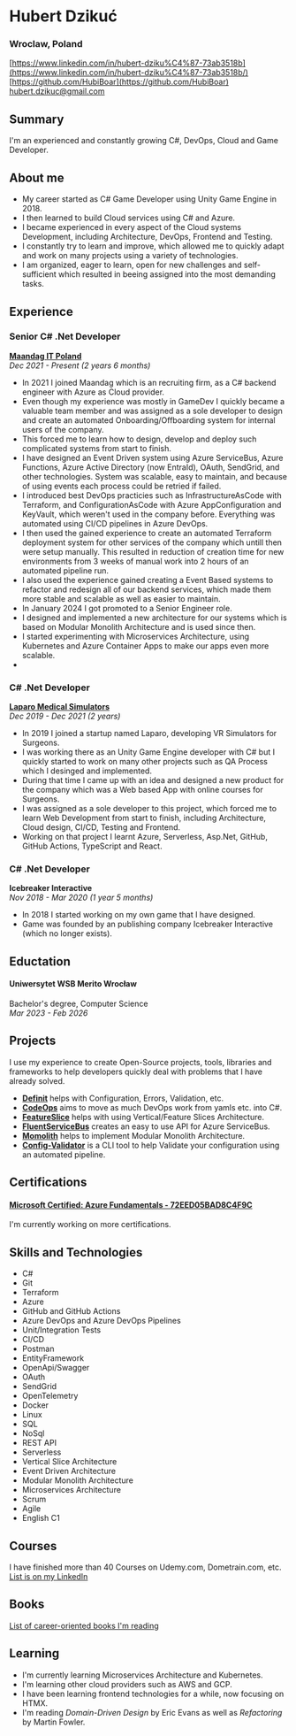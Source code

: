 # Hubert Dzikuć
### Wroclaw, Poland

[https://www.linkedin.com/in/hubert-dziku%C4%87-73ab3518b](https://www.linkedin.com/in/hubert-dziku%C4%87-73ab3518b/)
<br>[https://github.com/HubiBoar](https://github.com/HubiBoar)
<br>[hubert.dzikuc@gmail.com](mailto:hubert.dzikuc@gmail.com)

## Summary  
I'm an experienced and constantly growing C#, DevOps, Cloud and Game Developer.

## About me
- My career started as C# Game Developer using Unity Game Engine in 2018.
- I then learned to build Cloud services using C# and Azure.
- I became experienced in every aspect of the Cloud systems Development, including Architecture, DevOps, Frontend and Testing.
- I constantly try to learn and improve, which allowed me to quickly adapt and work on many projects using a variety of technologies.
- I am organized, eager to learn, open for new challenges and self-sufficient which resulted in beeing assigned into the most demanding tasks.

## Experience
### Senior C# .Net Developer
**[Maandag IT Poland](https://www.linkedin.com/company/maandag-poland/)**
<br>*Dec 2021 - Present (2 years 6 months)*
- In 2021 I joined Maandag which is an recruiting firm, as a C# backend engineer with Azure as Cloud provider.
- Even though my experience was mostly in GameDev I quickly became a valuable team member and was assigned as a sole developer to design and create an automated Onboarding/Offboarding system for internal users of the company.
- This forced me to learn how to design, develop and deploy such complicated systems from start to finish. 
- I have designed an Event Driven system using Azure ServiceBus, Azure Functions, Azure Active Directory (now EntraId), OAuth, SendGrid, and other technologies. System was scalable, easy to maintain, and because of using events each process could be retried if failed.
- I introduced best DevOps practicies such as InfrastructureAsCode with Terraform, and ConfigurationAsCode with Azure AppConfiguration and KeyVault, which weren't used in the company before. Everything was automated using CI/CD pipelines in Azure DevOps.
- I then used the gained experience to create an automated Terraform deployment system for other services of the company which untill then were setup manually. 
This resulted in reduction of creation time for new environments from 3 weeks of manual work into 2 hours of an automated pipeline run.
- I also used the experience gained creating a Event Based systems to refactor and redesign all of our backend services, which made them more stable and scalable as well as easier to maintain.
- In January 2024 I got promoted to a Senior Engineer role.
- I designed and implemented a new architecture for our systems which is based on Modular Monolith Architecture and is used since then.
- I started experimenting with Microservices Architecture, using Kubernetes and Azure Container Apps to make our apps even more scalable.
- 
### C# .Net Developer
**[Laparo Medical Simulators](https://www.linkedin.com/company/laparo-simulators/)**
<br>*Dec 2019 - Dec 2021 (2 years)*
- In 2019 I joined a startup named Laparo, developing VR Simulators for Surgeons.
- I was working there as an Unity Game Engine developer with C# but I quickly started to work on many other projects such as QA Process which I desinged and implemented.
- During that time I came up with an idea and designed a new product for the company which was a Web based App with online courses for Surgeons.
- I was assigned as a sole developer to this project, which forced me to learn Web Development from start to finish, including Architecture, Cloud design, CI/CD, Testing and Frontend.
- Working on that project I learnt Azure, Serverless, Asp.Net, GitHub, GitHub Actions, TypeScript and React.

### C# .Net Developer
**Icebreaker Interactive**
<br>*Nov 2018 - Mar 2020 (1 year 5 months)*
- In 2018 I started working on my own game that I have designed.
- Game was founded by an publishing company Icebreaker Interactive (which no longer exists).

## Eductation
#### Uniwersytet WSB Merito Wrocław
Bachelor's degree, Computer Science
<br>*Mar 2023 - Feb 2026*

## Projects
I use my experience to create Open-Source projects, tools, libraries and frameworks to help developers quickly deal with problems that I have already solved.
- [**Definit**](https://github.com/HubiBoar/Definit) helps with Configuration, Errors, Validation, etc.
- [**CodeOps**](https://github.com/HubiBoar/CodeOps) aims to move as much DevOps work from yamls etc. into C#.
- [**FeatureSlice**](https://github.com/HubiBoar/FeatureSlice) helps with using Vertical/Feature Slices Architecture.
- [**FluentServiceBus**](https://github.com/HubiBoar/FluentServiceBus) creates an easy to use API for Azure ServiceBus.
- [**Momolith**](https://github.com/HubiBoar/Momolith) helps to implement Modular Monolith Architecture.
- [**Config-Validator**](https://github.com/HubiBoar/config-validator) is a CLI tool to help Validate your configuration using an automated pipeline.

## Certifications
#### [Microsoft Certified: Azure Fundamentals - 72EED05BAD8C4F9C](https://learn.microsoft.com/en-us/users/hubertdziku-4066/credentials/72eed05bad8c4f9c?ref=https%3A%2F%2Fwww.linkedin.com%2F)
I'm currently working on more certifications.

## Skills and Technologies
- C#
- Git
- Terraform
- Azure
- GitHub and GitHub Actions
- Azure DevOps and Azure DevOps Pipelines
- Unit/Integration Tests
- CI/CD
- Postman
- EntityFramework
- OpenApi/Swagger
- OAuth
- SendGrid
- OpenTelemetry
- Docker
- Linux
- SQL
- NoSql
- REST API
- Serverless
- Vertical Slice Architecture
- Event Driven Architecture
- Modular Monolith Architecture
- Microservices Architecture
- Scrum
- Agile
- English C1

## Courses
I have finished more than 40 Courses on Udemy.com, Dometrain.com, etc. [List is on my LinkedIn](https://www.linkedin.com/in/hubert-dziku%C4%87-73ab3518b/details/courses/)

## Books
[List of career-oriented books I'm reading](https://github.com/HubiBoar/HubiBoar/blob/main/Books.md)

## Learning
- I'm currently learning Microservices Architecture and Kubernetes.
- I'm learning other cloud providers such as AWS and GCP.
- I have been learning frontend technologies for a while, now focusing on HTMX.
- I'm reading *Domain-Driven Design* by Eric Evans as well as *Refactoring* by Martin Fowler.
